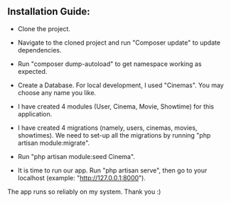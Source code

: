 
## Installation Guide:

- Clone the project.

- Navigate to the cloned project and run "Composer update" to update dependencies.

- Run "composer dump-autoload" to get namespace working as expected.

- Create a Database. For local development, I used "Cinemas". You may choose any name you like.

- I have created 4 modules (User, Cinema, Movie, Showtime) for this application.

- I have created 4 migrations (namely, users, cinemas, movies, showtimes). We need to set-up all the migrations by running "php artisan module:migrate".

- Run "php artisan module:seed Cinema". 

- It is time to run our app. Run "php artisan serve", then go to your localhost (example: "http://127.0.0.1:8000").

The app runs so reliably on my system. Thank you :)


